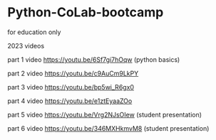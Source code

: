 # Python-CoLab-bootcamp
for education only

2023 videos
 
part 1 video https://youtu.be/6Sf7gi7hOqw (python basics)

part 2 video https://youtu.be/c9AuCm9LkPY

part 3 video https://youtu.be/bp5wi_R6gx0

part 4 video https://youtu.be/e1ztEyaaZOo

part 5 video https://youtu.be/Vrg2NJsOIew (student presentation)

part 6 video https://youtu.be/346MXHkmvM8 (student presentation)
 

